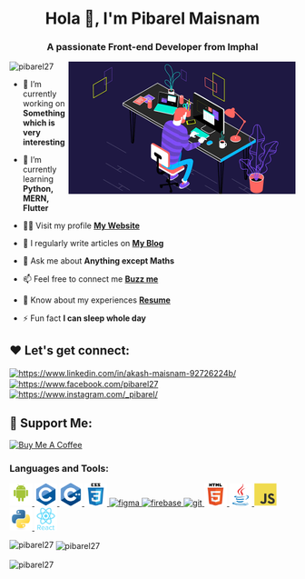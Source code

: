 <h1 align="center">Hola 👋, I'm Pibarel Maisnam</h1>
<h3 align="center">A passionate Front-end Developer from Imphal</h3>
<img align="right" width="400" src="Simple.gif" alt"Code">
<p align="left"> <img src="https://komarev.com/ghpvc/?username=pibarel27&label=Profile%20views&color=0e75b6&style=flat" alt="pibarel27" /> </p>

- 🔭 I’m currently working on **Something which is very interesting**

- 🌱 I’m currently learning **Python, MERN, Flutter**

- 👨‍💻 Visit my profile **[My Website](https://pibarel.vercel.app)** 

- 📝 I regularly write articles on **[My Blog](https://pibablog.vercel.app)**

- 💬 Ask me about **Anything except Maths**

- 📫 Feel free to connect me **[Buzz me](maisnampibarel@gmail.com)**

- 📄 Know about my experiences **[Resume](https://portfolio2-0-rouge-nine.vercel.app/resume)**

- ⚡ Fun fact **I can sleep whole day**
  
## ❤️ Let's get connect:
<p align="left">
<a href="https://linkedin.com/in/https://www.linkedin.com/in/akash-maisnam-92726224b/" target="blank"><img align="center" src="https://raw.githubusercontent.com/rahuldkjain/github-profile-readme-generator/master/src/images/icons/Social/linked-in-alt.svg" alt="https://www.linkedin.com/in/akash-maisnam-92726224b/" height="30" width="40" /></a>
<a href="https://fb.com/https://www.facebook.com/pibarel27" target="blank"><img align="center" src="https://raw.githubusercontent.com/rahuldkjain/github-profile-readme-generator/master/src/images/icons/Social/facebook.svg" alt="https://www.facebook.com/pibarel27" height="30" width="40" /></a>
<a href="https://instagram.com/https://www.instagram.com/_pibarel/" target="blank"><img align="center" src="https://raw.githubusercontent.com/rahuldkjain/github-profile-readme-generator/master/src/images/icons/Social/instagram.svg" alt="https://www.instagram.com/_pibarel/" height="30" width="40" /></a>
</p>

## 🤝 Support Me:
 <a href="https://buymeacoffee.com/pibarel" target="_blank"><img src="https://cdn.buymeacoffee.com/buttons/v2/default-violet.png" alt="Buy Me A Coffee" height="60px" width="200px"></a>

<h3 align="left">Languages and Tools:</h3>
<p align="left"> <a href="https://developer.android.com" target="_blank" rel="noreferrer"> <img src="https://raw.githubusercontent.com/devicons/devicon/master/icons/android/android-original-wordmark.svg" alt="android" width="40" height="40"/> </a> <a href="https://www.cprogramming.com/" target="_blank" rel="noreferrer"> <img src="https://raw.githubusercontent.com/devicons/devicon/master/icons/c/c-original.svg" alt="c" width="40" height="40"/> </a> <a href="https://www.w3schools.com/cpp/" target="_blank" rel="noreferrer"> <img src="https://raw.githubusercontent.com/devicons/devicon/master/icons/cplusplus/cplusplus-original.svg" alt="cplusplus" width="40" height="40"/> </a> <a href="https://www.w3schools.com/css/" target="_blank" rel="noreferrer"> <img src="https://raw.githubusercontent.com/devicons/devicon/master/icons/css3/css3-original-wordmark.svg" alt="css3" width="40" height="40"/> </a> <a href="https://www.figma.com/" target="_blank" rel="noreferrer"> <img src="https://www.vectorlogo.zone/logos/figma/figma-icon.svg" alt="figma" width="40" height="40"/> </a> <a href="https://firebase.google.com/" target="_blank" rel="noreferrer"> <img src="https://www.vectorlogo.zone/logos/firebase/firebase-icon.svg" alt="firebase" width="40" height="40"/> </a> <a href="https://git-scm.com/" target="_blank" rel="noreferrer"> <img src="https://www.vectorlogo.zone/logos/git-scm/git-scm-icon.svg" alt="git" width="40" height="40"/> </a> <a href="https://www.w3.org/html/" target="_blank" rel="noreferrer"> <img src="https://raw.githubusercontent.com/devicons/devicon/master/icons/html5/html5-original-wordmark.svg" alt="html5" width="40" height="40"/> </a> <a href="https://www.java.com" target="_blank" rel="noreferrer"> <img src="https://raw.githubusercontent.com/devicons/devicon/master/icons/java/java-original.svg" alt="java" width="40" height="40"/> </a> <a href="https://developer.mozilla.org/en-US/docs/Web/JavaScript" target="_blank" rel="noreferrer"> <img src="https://raw.githubusercontent.com/devicons/devicon/master/icons/javascript/javascript-original.svg" alt="javascript" width="40" height="40"/> </a> <a href="https://www.python.org" target="_blank" rel="noreferrer"> <img src="https://raw.githubusercontent.com/devicons/devicon/master/icons/python/python-original.svg" alt="python" width="40" height="40"/> </a> <a href="https://reactjs.org/" target="_blank" rel="noreferrer"> <img src="https://raw.githubusercontent.com/devicons/devicon/master/icons/react/react-original-wordmark.svg" alt="react" width="40" height="40"/> </a> </p>

<p><img align="left" src="https://github-readme-stats.vercel.app/api/top-langs?username=pibarel27&show_icons=true&locale=en&layout=compact" alt="pibarel27" /></p>

<p>&nbsp;<img align="center" src="https://github-readme-stats.vercel.app/api?username=pibarel27&show_icons=true&locale=en" alt="pibarel27" /></p>

<p><img align="center" src="https://github-readme-streak-stats.herokuapp.com/?user=pibarel27&" alt="pibarel27" /></p>
